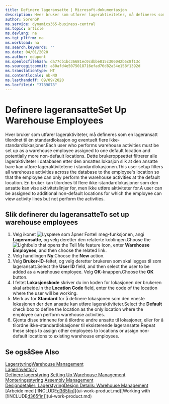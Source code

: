 ```yaml
---
title: Definere lageransatte | Microsoft-dokumentasjon
description: Hver bruker som utfører lageraktiviteter, må defineres som en lageransatt tilordnet til én standardlokasjon og eventuelt flere ikke-standardlokasjoner.
author: SorenGP
ms.service: dynamics365-business-central
ms.topic: article
ms.devlang: na
ms.tgt_pltfrm: na
ms.workload: na
ms.search.keywords: ''
ms.date: 04/01/2020
ms.author: edupont
ms.openlocfilehash: da77cb1bc36681ec0cdbbe815c306042b5c8f13c
ms.sourcegitcommit: a80afd4e5075018716efad76d82a54e158f1392d
ms.translationtype: HT
ms.contentlocale: nb-NO
ms.lasthandoff: 09/09/2020
ms.locfileid: "3789078"
---
```

# <a name="set-up-warehouse-employees"></a><span data-ttu-id="6c829-103">Definere lageransatte</span><span class="sxs-lookup"><span data-stu-id="6c829-103">Set Up Warehouse Employees</span></span>
<span data-ttu-id="6c829-104">Hver bruker som utfører lageraktiviteter, må defineres som en lageransatt tilordnet til én standardlokasjon og eventuelt flere ikke-standardlokasjoner.</span><span class="sxs-lookup"><span data-stu-id="6c829-104">Each user who performs warehouse activities must be set up as a warehouse employee assigned to one default location and potentially more non-default locations.</span></span> <span data-ttu-id="6c829-105">Dette brukeroppsettet filtrerer alle lageraktiviteter i databasen etter den ansattes lokasjon slik at den ansatte bare kan utføre lageraktivitetene i standardlokasjonen.</span><span class="sxs-lookup"><span data-stu-id="6c829-105">This user setup filters all warehouse activities across the database to the employee's location so that the employee can only perform the warehouse activities at the default location.</span></span> <span data-ttu-id="6c829-106">En bruker kan tilordnes til flere ikke-standardlokasjoner som den ansatte kan vise aktivitetslinjer for, men ikke utføre aktiviteter for.</span><span class="sxs-lookup"><span data-stu-id="6c829-106">A user can be assigned to additional non-default locations for which the employee can view activity lines but not perform the activities.</span></span>

## <a name="to-set-up-warehouse-employees"></a><span data-ttu-id="6c829-107">Slik definerer du lageransatte</span><span class="sxs-lookup"><span data-stu-id="6c829-107">To set up warehouse employees</span></span>  
1.  <span data-ttu-id="6c829-108">Velg ikonet ![Lyspære som åpner Fortell meg-funksjonen](media/ui-search/search_small.png "Fortell hva du vil gjøre"), angi **Lageransatte**, og velg deretter den relaterte koblingen.</span><span class="sxs-lookup"><span data-stu-id="6c829-108">Choose the ![Lightbulb that opens the Tell Me feature](media/ui-search/search_small.png "Tell me what you want to do") icon, enter **Warehouse Employees**, and then choose the related link.</span></span>  
2. <span data-ttu-id="6c829-109">Velg handlingen **Ny**.</span><span class="sxs-lookup"><span data-stu-id="6c829-109">Choose the **New** action.</span></span>  
3. <span data-ttu-id="6c829-110">Velg **Bruker-ID**-feltet, og velg deretter brukeren som skal legges til som lageransatt.</span><span class="sxs-lookup"><span data-stu-id="6c829-110">Select the **User ID** field, and then select the user to be added as a warehouse employee.</span></span> <span data-ttu-id="6c829-111">Velg **OK**-knappen.</span><span class="sxs-lookup"><span data-stu-id="6c829-111">Choose the **OK** button.</span></span>  
6.  <span data-ttu-id="6c829-112">I feltet **Lokasjonskode** skriver du inn koden for lokasjonen der brukeren skal arbeide.</span><span class="sxs-lookup"><span data-stu-id="6c829-112">In the **Location Code** field, enter the code of the location where the user will be working.</span></span>  
7.  <span data-ttu-id="6c829-113">Merk av for **Standard** for å definere lokasjonen som den eneste lokasjonen der den ansatte kan utføre lageraktiviteter.</span><span class="sxs-lookup"><span data-stu-id="6c829-113">Select the **Default** check box to define the location as the only location where the employee can perform warehouse activities.</span></span>  
8.  <span data-ttu-id="6c829-114">Gjenta disse trinnene for å tilordne andre ansatte til lokasjoner, eller for å tilordne ikke-standardlokasjoner til eksisterende lageransatte.</span><span class="sxs-lookup"><span data-stu-id="6c829-114">Repeat these steps to assign other employees to locations or assign non-default locations to existing warehouse employees.</span></span>  

## <a name="see-also"></a><span data-ttu-id="6c829-115">Se også</span><span class="sxs-lookup"><span data-stu-id="6c829-115">See Also</span></span>  
[<span data-ttu-id="6c829-116">Lagerstyring</span><span class="sxs-lookup"><span data-stu-id="6c829-116">Warehouse Management</span></span>](warehouse-manage-warehouse.md)  
[<span data-ttu-id="6c829-117">Lager</span><span class="sxs-lookup"><span data-stu-id="6c829-117">Inventory</span></span>](inventory-manage-inventory.md)  
<span data-ttu-id="6c829-118">[Definere lagerstyring](warehouse-setup-warehouse.md)   </span><span class="sxs-lookup"><span data-stu-id="6c829-118">[Setting Up Warehouse Management](warehouse-setup-warehouse.md)   </span></span>  
<span data-ttu-id="6c829-119">[Monteringsstyring](assembly-assemble-items.md)  </span><span class="sxs-lookup"><span data-stu-id="6c829-119">[Assembly Management](assembly-assemble-items.md)  </span></span>  
[<span data-ttu-id="6c829-120">Designdetaljer: Lagerstyring</span><span class="sxs-lookup"><span data-stu-id="6c829-120">Design Details: Warehouse Management</span></span>](design-details-warehouse-management.md)  
<span data-ttu-id="6c829-121">[Arbeide med [!INCLUDE[d365fin](includes/d365fin_md.md)]](ui-work-product.md)</span><span class="sxs-lookup"><span data-stu-id="6c829-121">[Working with [!INCLUDE[d365fin](includes/d365fin_md.md)]](ui-work-product.md)</span></span>  
